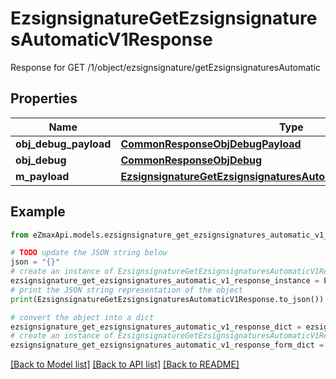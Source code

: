 # EzsignsignatureGetEzsignsignaturesAutomaticV1Response

Response for GET /1/object/ezsignsignature/getEzsignsignaturesAutomatic

## Properties

Name | Type | Description | Notes
------------ | ------------- | ------------- | -------------
**obj_debug_payload** | [**CommonResponseObjDebugPayload**](CommonResponseObjDebugPayload.md) |  | 
**obj_debug** | [**CommonResponseObjDebug**](CommonResponseObjDebug.md) |  | [optional] 
**m_payload** | [**EzsignsignatureGetEzsignsignaturesAutomaticV1ResponseMPayload**](EzsignsignatureGetEzsignsignaturesAutomaticV1ResponseMPayload.md) |  | 

## Example

```python
from eZmaxApi.models.ezsignsignature_get_ezsignsignatures_automatic_v1_response import EzsignsignatureGetEzsignsignaturesAutomaticV1Response

# TODO update the JSON string below
json = "{}"
# create an instance of EzsignsignatureGetEzsignsignaturesAutomaticV1Response from a JSON string
ezsignsignature_get_ezsignsignatures_automatic_v1_response_instance = EzsignsignatureGetEzsignsignaturesAutomaticV1Response.from_json(json)
# print the JSON string representation of the object
print(EzsignsignatureGetEzsignsignaturesAutomaticV1Response.to_json())

# convert the object into a dict
ezsignsignature_get_ezsignsignatures_automatic_v1_response_dict = ezsignsignature_get_ezsignsignatures_automatic_v1_response_instance.to_dict()
# create an instance of EzsignsignatureGetEzsignsignaturesAutomaticV1Response from a dict
ezsignsignature_get_ezsignsignatures_automatic_v1_response_form_dict = ezsignsignature_get_ezsignsignatures_automatic_v1_response.from_dict(ezsignsignature_get_ezsignsignatures_automatic_v1_response_dict)
```
[[Back to Model list]](../README.md#documentation-for-models) [[Back to API list]](../README.md#documentation-for-api-endpoints) [[Back to README]](../README.md)


